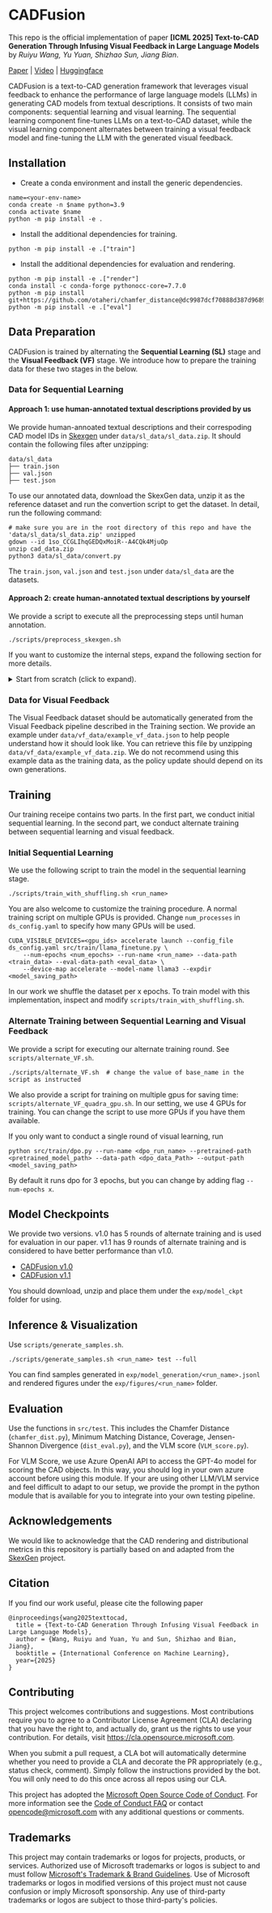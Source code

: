 # CADFusion


This repo is the official implementation of paper **[ICML 2025] Text-to-CAD Generation Through Infusing Visual Feedback in Large Language Models** by *Ruiyu Wang, Yu Yuan, Shizhao Sun, Jiang Bian*.

[Paper](https://arxiv.org/abs/2501.19054) | [Video](https://www.youtube-nocookie.com/embed/LK8LAzR0v5M?si=FD1Vg9wjkROTKjDV) | [Huggingface](https://huggingface.co/microsoft/CADFusion)

CADFusion is a text-to-CAD generation framework that leverages visual feedback to enhance the performance of large language models (LLMs) in generating CAD models from textual descriptions. It consists of two main components: sequential learning and visual learning. The sequential learning component fine-tunes LLMs on a text-to-CAD dataset, while the visual learning component alternates between training a visual feedback model and fine-tuning the LLM with the generated visual feedback.

## Installation

- Create a conda environment and install the generic dependencies.

```
name=<your-env-name>
conda create -n $name python=3.9
conda activate $name
python -m pip install -e .
```

- Install the additional dependencies for training.

```
python -m pip install -e .["train"]
```

- Install the additional dependencies for evaluation and rendering.

```
python -m pip install -e .["render"]
conda install -c conda-forge pythonocc-core=7.7.0
python -m pip install git+https://github.com/otaheri/chamfer_distance@dc9987dcf70888d387d96893ba1fb9ba9a333992
python -m pip install -e .["eval"]
```

## Data Preparation
CADFusion is trained by alternating the **Sequential Learning (SL)** stage and the **Visual Feedback (VF)** stage.
We introduce how to prepare the training data for these two stages in the below.

### Data for Sequential Learning

#### Approach 1: use human-annotated textual descriptions provided by us
We provide human-annoated textual descriptions and their correspoding CAD model IDs in [Skexgen](https://github.com/samxuxiang/SkexGen) under `data/sl_data/sl_data.zip`. It should contain the following files after unzipping:
```
data/sl_data
├── train.json
├── val.json
├── test.json
```
To use our annotated data, download the SkexGen data, unzip it as the reference dataset and run the convertion script to get the dataset. In detail, run the following command:
```
# make sure you are in the root directory of this repo and have the 'data/sl_data/sl_data.zip' unzipped
gdown --id 1so_CCGLIhqGEDQxMoiR--A4CQk4MjuOp 
unzip cad_data.zip
python3 data/sl_data/convert.py
```
The `train.json`, `val.json` and `test.json` under `data/sl_data` are the datasets.

#### Approach 2: create human-annotated textual descriptions by yourself
We provide a script to execute all the preprocessing steps until human annotation. 
```
./scripts/preprocess_skexgen.sh
```
If you want to customize the internal steps, expand the following section for more details.
<details>
<summary>Start from scratch (click to expand).</summary>

1. Download the [SkexGen](https://github.com/samxuxiang/SkexGen) data by: [Google Drive link](https://drive.google.com/file/d/1so_CCGLIhqGEDQxMoiR--A4CQk4MjuOp/view).

```
gdown --id 1so_CCGLIhqGEDQxMoiR--A4CQk4MjuOp
unzip cad_data.zip
```

2. Convert the SkexGen data into sequences. Note that `train_deduplicate_s.pkl`, `val.pkl` and `test.pkl` should be converted separately.
```
python3 src/data_preprocessing/convert.py --in_path <skexgen_path> --out_path <sequence_path>
```

3. Render the sequences into images. *Note that running the last step on linux requires the installation of an x server (e.g. `xvfb`). See [this discussion.](https://github.com/tpaviot/pythonocc-core/issues/1302#issuecomment-2053526444)*
```
python3 src/rendering_utils/parser.py --in-path <sequence_path> --out-path <visual_object_folder>
timeout 180 python3 src/rendering_utils/parser_visual.py --data_folder <visual_object_folder>
python3 src/rendering_utils/img_renderer.py --input_dir <visual_object_folder> --output_dir <image_folder>
```

4. Annotate these data with LLM captioning.
```
# Generic:
python3 src/data_preprocessing/captioning.py --image-folder-path <image_folder> --out-path <sl_data_path>

```
* We use openai and azure system for LLM calling. You are welcome to use your own LLMs and prompts by changing `line 21, 22` of `src/data_preprocessing/captioning.py` with your own client definition and function calls.
</details>


### Data for Visual Feedback

The Visual Feedback dataset should be automatically generated from the Visual Feedback pipeline described in the Training section. 
We provide an example under `data/vf_data/example_vf_data.json` to help people understand how it should look like.
You can retrieve this file by unzipping `data/vf_data/example_vf_data.zip`.
We do not recommend using this example data as the training data, as the policy update should depend on its own generations.


## Training 
Our training receipe contains two parts. In the first part, we conduct initial sequential learning. In the second part, we conduct alternate training between sequential learning and visual feedback.
### Initial Sequential Learning
We use the following script to train the model in the sequential learning stage.
```
./scripts/train_with_shuffling.sh <run_name>
```

You are also welcome to customize the training procedure. A normal training script on multiple GPUs is provided. Change `num_processes` in `ds_config.yaml` to specify how many GPUs will be used.
```
CUDA_VISIBLE_DEVICES=<gpu_ids> accelerate launch --config_file ds_config.yaml src/train/llama_finetune.py \
    --num-epochs <num_epochs> --run-name <run_name> --data-path <train_data> --eval-data-path <eval_data> \
    --device-map accelerate --model-name llama3 --expdir <model_saving_path>
```

In our work we shuffle the dataset per x epochs. To train model with this implementation, inspect and modify `scripts/train_with_shuffling.sh`.

### Alternate Training between Sequential Learning and Visual Feedback
We provide a script for executing our alternate training round. See `scripts/alternate_VF.sh`.
```
./scripts/alternate_VF.sh  # change the value of base_name in the script as instructed
```
We also provide a script for training on multiple gpus for saving time: `scripts/alternate_VF_quadra_gpu.sh`. In our setting, we use 4 GPUs for training. You can change the script to use more GPUs if you have them available.

If you only want to conduct a single round of visual learning, run
```
python src/train/dpo.py --run-name <dpo_run_name> --pretrained-path <pretrained_model_path> --data-path <dpo_data_Path> --output-path <model_saving_path>
```
By default it runs dpo for 3 epochs, but you can change by adding flag `--num-epochs x`.


## Model Checkpoints
We provide two versions. 
v1.0 has 5 rounds of alternate training and is used for evaluation in our paper.
v1.1 has 9 rounds of alternate training and is considered to have better performance than v1.0.
- [CADFusion v1.0](https://huggingface.co/microsoft/CADFusion/tree/main/v1_0)
- [CADFusion v1.1](https://huggingface.co/microsoft/CADFusion/tree/main/v1_1)

You should download, unzip and place them under the `exp/model_ckpt` folder for using.

## Inference & Visualization
Use `scripts/generate_samples.sh`.
```
./scripts/generate_samples.sh <run_name> test --full
```
You can find samples generated in `exp/model_generation/<run_name>.jsonl` and rendered figures under the `exp/figures/<run_name>` folder.

## Evaluation
Use the functions in `src/test`. This includes the Chamfer Distance (`chamfer_dist.py`), Minimum Matching Distance, Coverage, Jensen-Shannon Divergence (`dist_eval.py`), and the VLM score (`VLM_score.py`).

For VLM Score, we use Azure OpenAI API to access the GPT-4o model for scoring the CAD objects. 
In this way, you should log in your own azure account before using this module.
If your are using other LLM/VLM service and feel difficult to adapt to our setup, we provide the prompt in the python module that is available for you to integrate into your own testing pipeline.

### 

## Acknowledgements
We would like to acknowledge that the CAD rendering and distributional metrics in this repository is partially based on and adapted from the [SkexGen](https://github.com/samxuxiang/SkexGen) project.

## Citation
If you find our work useful, please cite the following paper
```
@inproceedings{wang2025texttocad, 
  title = {Text-to-CAD Generation Through Infusing Visual Feedback in Large Language Models},
  author = {Wang, Ruiyu and Yuan, Yu and Sun, Shizhao and Bian, Jiang},
  booktitle = {International Conference on Machine Learning},
  year={2025}
}
```
## Contributing

This project welcomes contributions and suggestions.  Most contributions require you to agree to a
Contributor License Agreement (CLA) declaring that you have the right to, and actually do, grant us
the rights to use your contribution. For details, visit https://cla.opensource.microsoft.com.

When you submit a pull request, a CLA bot will automatically determine whether you need to provide
a CLA and decorate the PR appropriately (e.g., status check, comment). Simply follow the instructions
provided by the bot. You will only need to do this once across all repos using our CLA.

This project has adopted the [Microsoft Open Source Code of Conduct](https://opensource.microsoft.com/codeofconduct/).
For more information see the [Code of Conduct FAQ](https://opensource.microsoft.com/codeofconduct/faq/) or
contact [opencode@microsoft.com](mailto:opencode@microsoft.com) with any additional questions or comments.

## Trademarks

This project may contain trademarks or logos for projects, products, or services. Authorized use of Microsoft 
trademarks or logos is subject to and must follow 
[Microsoft's Trademark & Brand Guidelines](https://www.microsoft.com/en-us/legal/intellectualproperty/trademarks/usage/general).
Use of Microsoft trademarks or logos in modified versions of this project must not cause confusion or imply Microsoft sponsorship.
Any use of third-party trademarks or logos are subject to those third-party's policies.
